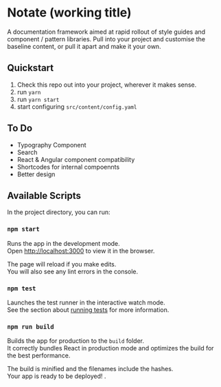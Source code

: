 # Notate (working title)

A documentation framework aimed at rapid rollout of style guides and component / pattern libraries.
Pull into your project and customise the baseline content, or pull it apart and make it your own.

## Quickstart
1. Check this repo out into your project, wherever it makes sense. 
2. run `yarn`
3. run `yarn start`
4. start configuring `src/content/config.yaml`

## To Do
* Typography Component
* Search
* React & Angular component compatibility
* Shortcodes for internal compoennts
* Better design


## Available Scripts

In the project directory, you can run:

### `npm start`

Runs the app in the development mode.<br>
Open [http://localhost:3000](http://localhost:3000) to view it in the browser.

The page will reload if you make edits.<br>
You will also see any lint errors in the console.

### `npm test`

Launches the test runner in the interactive watch mode.<br>
See the section about [running tests](#running-tests) for more information.

### `npm run build`

Builds the app for production to the `build` folder.<br>
It correctly bundles React in production mode and optimizes the build for the best performance.

The build is minified and the filenames include the hashes.<br>
Your app is ready to be deployed!
.
